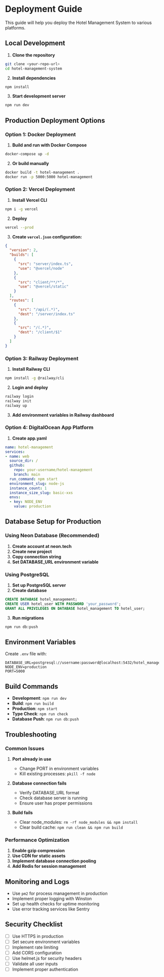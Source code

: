 # Deployment Guide

This guide will help you deploy the Hotel Management System to various platforms.

## Local Development

1. **Clone the repository**
```bash
git clone <your-repo-url>
cd hotel-management-system
```

2. **Install dependencies**
```bash
npm install
```

3. **Start development server**
```bash
npm run dev
```

## Production Deployment Options

### Option 1: Docker Deployment

1. **Build and run with Docker Compose**
```bash
docker-compose up -d
```

2. **Or build manually**
```bash
docker build -t hotel-management .
docker run -p 5000:5000 hotel-management
```

### Option 2: Vercel Deployment

1. **Install Vercel CLI**
```bash
npm i -g vercel
```

2. **Deploy**
```bash
vercel --prod
```

3. **Create `vercel.json` configuration:**
```json
{
  "version": 2,
  "builds": [
    {
      "src": "server/index.ts",
      "use": "@vercel/node"
    },
    {
      "src": "client/**/*",
      "use": "@vercel/static"
    }
  ],
  "routes": [
    {
      "src": "/api/(.*)",
      "dest": "/server/index.ts"
    },
    {
      "src": "/(.*)",
      "dest": "/client/$1"
    }
  ]
}
```

### Option 3: Railway Deployment

1. **Install Railway CLI**
```bash
npm install -g @railway/cli
```

2. **Login and deploy**
```bash
railway login
railway init
railway up
```

3. **Add environment variables in Railway dashboard**

### Option 4: DigitalOcean App Platform

1. **Create app.yaml**
```yaml
name: hotel-management
services:
- name: web
  source_dir: /
  github:
    repo: your-username/hotel-management
    branch: main
  run_command: npm start
  environment_slug: node-js
  instance_count: 1
  instance_size_slug: basic-xxs
  envs:
  - key: NODE_ENV
    value: production
```

## Database Setup for Production

### Using Neon Database (Recommended)

1. **Create account at neon.tech**
2. **Create new project**
3. **Copy connection string**
4. **Set DATABASE_URL environment variable**

### Using PostgreSQL

1. **Set up PostgreSQL server**
2. **Create database**
```sql
CREATE DATABASE hotel_management;
CREATE USER hotel_user WITH PASSWORD 'your_password';
GRANT ALL PRIVILEGES ON DATABASE hotel_management TO hotel_user;
```

3. **Run migrations**
```bash
npm run db:push
```

## Environment Variables

Create `.env` file with:

```env
DATABASE_URL=postgresql://username:password@localhost:5432/hotel_management
NODE_ENV=production
PORT=5000
```

## Build Commands

- **Development**: `npm run dev`
- **Build**: `npm run build`
- **Production**: `npm start`
- **Type Check**: `npm run check`
- **Database Push**: `npm run db:push`

## Troubleshooting

### Common Issues

1. **Port already in use**
   - Change PORT in environment variables
   - Kill existing processes: `pkill -f node`

2. **Database connection fails**
   - Verify DATABASE_URL format
   - Check database server is running
   - Ensure user has proper permissions

3. **Build fails**
   - Clear node_modules: `rm -rf node_modules && npm install`
   - Clear build cache: `npm run clean && npm run build`

### Performance Optimization

1. **Enable gzip compression**
2. **Use CDN for static assets**
3. **Implement database connection pooling**
4. **Add Redis for session management**

## Monitoring and Logs

- Use `pm2` for process management in production
- Implement proper logging with Winston
- Set up health checks for uptime monitoring
- Use error tracking services like Sentry

## Security Checklist

- [ ] Use HTTPS in production
- [ ] Set secure environment variables
- [ ] Implement rate limiting
- [ ] Add CORS configuration
- [ ] Use helmet.js for security headers
- [ ] Validate all user inputs
- [ ] Implement proper authentication